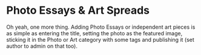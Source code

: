 # Photo Essays & Art Spreads

Oh yeah, one more thing. Adding Photo Essays or independent art pieces is as simple as entering the title, setting the photo as the featured image, sticking it in the Photo or Art category with some tags and publishing it (set author to admin on that too).

